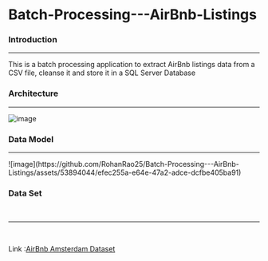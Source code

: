 # Batch-Processing---AirBnb-Listings
<h3>Introduction</h3><hr>
 <p>This is a batch processing application to extract AirBnb listings data from a  CSV file, cleanse it and store it in a SQL Server Database</p>

 <h3>Architecture</h3><hr>

 ![image](https://github.com/RohanRao25/Batch-Processing---AirBnb-Listings/assets/53894044/821a161c-2259-4a69-9d8e-2d7559879d3f)


 <h3>Data Model</h3><hr>
 ![image](https://github.com/RohanRao25/Batch-Processing---AirBnb-Listings/assets/53894044/efec255a-e64e-47a2-adce-dcfbe405ba91)


 <h3>Data Set</h3></br><hr></br>
 <p>Link :<a href="https://www.kaggle.com/datasets/erikbruin/airbnb-amsterdam">AirBnb Amsterdam Dataset</a></p>
 




